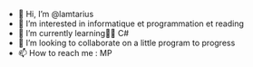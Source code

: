 - 👋 Hi, I’m @lamtarius
- 👀 I’m interested in informatique et programmation et reading
- 🌱 I’m currently learning ِِC#
- 💞️ I’m looking to collaborate on a little program to progress
- 📫 How to reach me : MP

<!---
lamtarius/lamtarius is a ✨ special ✨ repository because its `README.md` (this file) appears on your GitHub profile.
You can click the Preview link to take a look at your changes.
--->
